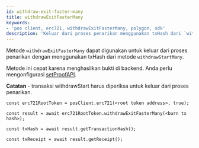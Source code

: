 ```yaml
---
id: withdraw-exit-faster-many
title: withdrawExitFasterMany
keywords:
- 'pos client, erc721, withdrawExitFasterMany, polygon, sdk'
description: 'Keluar dari proses penarikan menggunakan txHash dari `withdrawStartMany`.'
---
```


Metode `withdrawExitFasterMany` dapat digunakan untuk keluar dari proses penarikan dengan menggunakan txHash dari metode `withdrawStartMany`.


Metode ini cepat karena menghasilkan bukti di backend. Anda perlu mengonfigurasi [setProofAPI](/docs/develop/ethereum-polygon/matic-js/set-proof-api).

**Catatan** - transaksi withdrawStart harus diperiksa untuk keluar dari proses penarikan.

```
const erc721RootToken = posClient.erc721(<root token address>, true);

const result = await erc721RootToken.withdrawExitFasterMany(<burn tx hash>);

const txHash = await result.getTransactionHash();

const txReceipt = await result.getReceipt();

```
